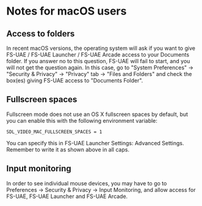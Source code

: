 # Notes for macOS users

## Access to folders

In recent macOS versions, the operating system will ask if you want to give
FS-UAE / FS-UAE Launcher / FS-UAE Arcade access to your Documents folder. If
you answer no to this question, FS-UAE will fail to start, and you will not
get the question again. In this case, go to "System Preferences" ->
"Security & Privacy" -> "Privacy" tab -> "Files and Folders" and check the
box(es) giving FS-UAE access to "Documents Folder".

## Fullscreen spaces

Fullscreen mode does not use an OS X fullscreen spaces by default, but you
can enable this with the following environment variable:

    SDL_VIDEO_MAC_FULLSCREEN_SPACES = 1

You can specify this in FS-UAE Launcher Settings: Advanced Settings.
Remember to write it as shown above in all caps.

## Input monitoring

In order to see individual mouse devices, you may have to go to 
Preferences -> Security & Privacy -> Input Monitoring, and allow access
for FS-UAE, FS-UAE Launcher and FS-UAE Arcade.

